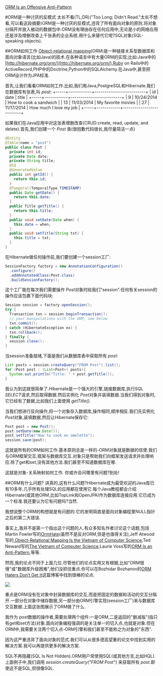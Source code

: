 [ORM Is an Offensive Anti-Pattern](http://www.yegor256.com/2014/12/01/orm-offensive-anti-pattern.html)

#ORM是一种讨厌的反模式
太长不看(TL;DR)("Too Long; Didn't Read."太长不想看,可以看这段摘要)ORM是一种讨厌的反模式,违背了所有面向对象的原则.将对象分隔开并放入被动的数据包中.ORM没有理由存在任何应用中,无论是小的网络应用还是涉及增删改查上千张表的企业系统.用什么来替代它呢?SQL对象(SQL-speaking objects).

##ORM如何工作
[Object-relational mapping](https://en.wikipedia.org/wiki/Object-relational_mapping)(ORM)是一种链接关系型数据库和面向对象语言(比如Java)的技术.在各种语言中有大量ORM的实现;比如:Java中的[http://hibernate.org/orm/](http://hibernate.org/orm/),Ruby on Rails中的ActiveRecord,PHP中的Doctrine,Python中的SQLAlchemy.在Java中,甚至把ORM设计作为JPA标准.

首先,让我们看看ORM如何工作.比如,我们用Java,PostgreSQL和Hibernate.我们在数据库有张表,叫 *post*:
+-----+------------+--------------------------+
| id  | date       | title                    |
+-----+------------+--------------------------+
|   9 | 10/24/2014 | How to cook a sandwich   |
|  13 | 11/03/2014 | My favorite movies       |
|  27 | 11/17/2014 | How much I love my job   |
+-----+------------+--------------------------+

如果我们在Java应用中对这张表增删改查(CRUD:create, read, update, and delete).首先,我们创建一个 *Post* 类(很抱歉代码很长,我尽量简洁一点)
```java
@Entity
@Table(name = "post")
public class Post {
  private int id;
  private Date date;
  private String title;
  @Id
  @GeneratedValue
  public int getId() {
    return this.id;
  }
  @Temporal(TemporalType.TIMESTAMP)
  public Date getDate() {
    return this.date;
  }
  public Title getTitle() {
    return this.title;
  }
  public void setDate(Date when) {
    this.date = when;
  }
  public void setTitle(String txt) {
    this.title = txt;
  }
}
```
在Hibernate做任何操作前,我们要创建一个session工厂:
```java
SessionFactory factory = new AnnotationConfiguration()
  .configure()
  .addAnnotatedClass(Post.class)
  .buildSessionFactory();
```
这个工厂能在每次我们需要操作 *Post*对象时给我们"session".任何有关session的操作应该包裹下面代码块:
```java
Session session = factory.openSession();
try {
  Transaction txn = session.beginTransaction();
  // your manipulations with the ORM, see below
  txn.commit();
} catch (HibernateException ex) {
  txn.rollback();
} finally {
  session.close();
}
```
当session准备就绪,下面是我们从数据库表中获取所有 *post*:
```java
List posts = session.createQuery("FROM Post").list();
for (Post post : (List<Post>) posts){
  System.out.println("Title: " + post.getTitle());
}
```
我认为到这就很简单了.Hibernate是一个强大的引擎,链接数据库,执行SQL *SELECT*请求,然后取得数据.然后实例化 *Post*对象并装填数据.当我们得到对象时,它已经有了数据,比如我们上面使用 *getTitle()*.

当我们想进行反向操作,将一个对象存入数据库,操作相同,顺序相反.我们先实例化 *Post*对象,装填数据,然后让Hibernate保存它:
```java
Post post = new Post();
post.setDate(new Date());
post.setTitle("How to cook an omelette");
session.save(post);
```
这就是所有的ORM如何工作.基本原则总是一样的-ORM对象就是数据的信使.我们与ORM框架交互,框架与数据库交互.对象只是帮助我们向框架发送请求并处理响应.除了get和set,没有其他方法.我们甚至不知道数据库在哪.

这就是对象-关系映射如何工作.
你或许会问哪里有问题?到处!

##ORM有什么问题?
讲真的,这有什么问题?Hibernate成为最受欢迎的Java库已有10多年.几乎所有处理SQL的应用都在使用它.每个Java教程都会介绍Hibernate(或其他ORM,比如TopLink和OpenJPA)作为数据库连接应用.它已成为一个标准.我还要认为它有问题吗?当然.

我想说整个ORM的构想就是有问题的.它的发明简直是面向对象编程里NULL指针之后的第二大错误.

事实上,我并不是第一个指出这个问题的人.有众多知名作者讨论这个话题,包括Martin Fowler写的[OrmHate](http://martinfowler.com/bliki/OrmHate.html)(虽然不是反对ORM,但是也值得关注),Jeff Atwood写的[ Object-Relational Mapping Is the Vietnam of Computer Science](https://blog.codinghorror.com/object-relational-mapping-is-the-vietnam-of-computer-science/),Ted Neward写的[The Vietnam of Computer Science](http://blogs.tedneward.com/post/the-vietnam-of-computer-science/),Laurie Voss写的[ORM Is an Anti-Pattern](http://seldo.com/weblog/2011/08/11/orm_is_an_antipattern),等等.

然而,我的论点不同于上面几位.尽管他们的论点实用又有根据,比如"ORM很慢"或"数据库升级困难",他们没抓住重点.你可以在Bozhidar Bozhanov的[ORM Haters Don’t Get It](http://techblog.bozho.net/orm-haters-dont-get-it/)这篇博客中找到很棒的论点.

![](http://cf.jare.io/?u=http%3A%2F%2Fwww.yegor256.com%2Fimages%2F2014%2F11%2Form-anti-pattern.svg)

重点是ORM没有在对象中封装数据库的交互,而是把固定的数据和活动的交互分隔开.一部分在对象中储存数据,另一部分由ORM引擎实现(session工厂)来与数据库交互数据.上面这张图展示了ORM做了什么.

我作为 *post*数据的操作者,需要处理两个组件:一是ORM,二是返回的"删减版"(指只有get和set方法)对象.面向对象编程强调的是关注单一的切入点,也就是对象.但在ORM中,我需要关注两个切入点-ORM引擎和我们甚至不能称之为对象的"东西".

因为这严重违背了面向对象的范式.我们可以从很多德高望重的论文中找到实用的解决方案.我可以再提供更多的解决方案.

SQL不再隐藏(SQL Is Not Hidden).ORM用户常使用SQL(或其他方言,比如HQL).上面例子中,我们调用 *session.createQuery("FROM Post")* 来获取所有 *post*.即使这不是SQL,但很像SQL.
